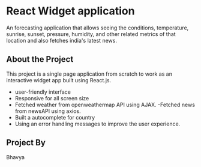# React Widget application

An forecasting application that allows seeing the conditions, temperature, sunrise, sunset, pressure, humidity, and other related metrics of that location and also fetches india's latest news.

## About the Project

This project is a single page application from scratch to work as an interactive widget app built using React.js.

- user-friendly interface
- Responsive for all screen size
- Fetched weather from openweathermap API using AJAX.
  -Fetched news from newsAPI using axios.
- Built a autocomplete for country
- Using an error handling messages to improve the user experience.

## Project By

Bhavya
